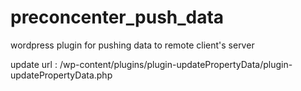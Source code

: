 # preconcenter_push_data
wordpress plugin for pushing data to remote client's server 

update url : /wp-content/plugins/plugin-updatePropertyData/plugin-updatePropertyData.php